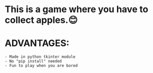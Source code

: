 # This is a game where you have to collect apples.😊

# ADVANTAGES:
    - Made in python tkinter module
    - No "pip install" needed
    - Fun to play when you are bored